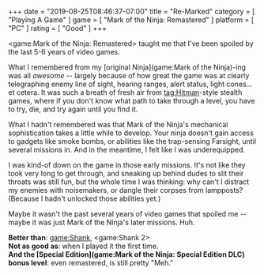 +++
date = "2019-08-25T08:46:37-07:00"
title = "Re-Marked"
category = [ "Playing A Game" ]
game = [ "Mark of the Ninja: Remastered" ]
platform = [ "PC" ]
rating = [ "Good" ]
+++

<game:Mark of the Ninja: Remastered> taught me that I've been spoiled by the last 5-6 years of video games.

What I remembered from my [original Ninja](game:Mark of the Ninja)-ing was all <i>awesome</i> -- largely because of how great the game was at clearly telegraphing enemy line of sight, hearing ranges, alert status, light cones... et cetera.  It was such a breath of fresh air from <tag:Hitman>-style stealth games, where if you don't know what path to take through a level, you have to try, die, and try again until you find it.

What I hadn't remembered was that Mark of the Ninja's mechanical sophistication takes a little while to develop.  Your ninja doesn't gain access to gadgets like smoke bombs, or abilities like the trap-sensing Farsight, until several missions in.  And in the meantime, I felt like I was underequipped.

I was kind-of down on the game in those early missions.  It's not like they took very long to get through, and sneaking up behind dudes to slit their throats was still fun, but the whole time I was thinking: why can't I distract my enemies with noisemakers, or dangle their corpses from lampposts?  (Because I hadn't unlocked those abilities yet.)

Maybe it wasn't the past several years of video games that spoiled me -- maybe it was just Mark of the Ninja's later missions.  Huh.

<b>Better than</b>: <game:Shank>, <game:Shank 2>  
<b>Not as good as</b>: when I played it the first time.  
<b>And the [Special Edition](game:Mark of the Ninja: Special Edition DLC) bonus level</b>: even remastered, is still pretty "Meh."

